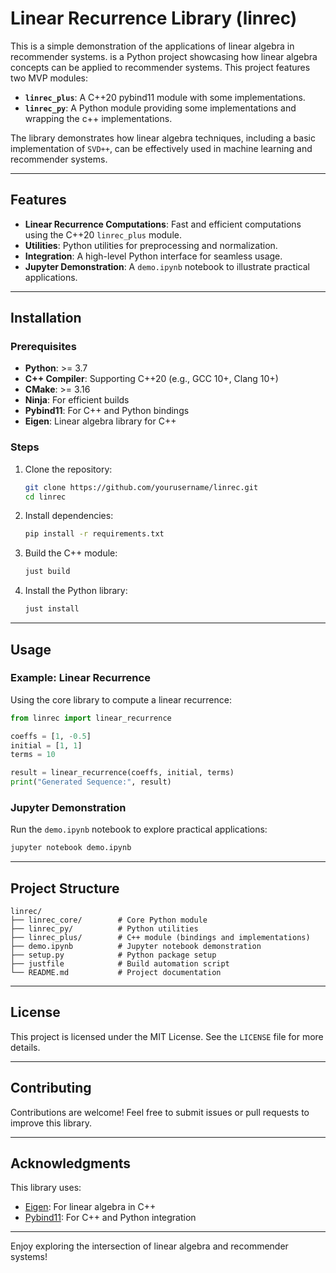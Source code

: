 # Linear Recurrence Library (linrec)

This is a simple demonstration of the applications of linear algebra in recommender systems. is a Python project showcasing how linear algebra concepts can be applied to recommender systems. This project features two MVP modules:


- **`linrec_plus`**: A C++20 pybind11 module with some implementations.
- **`linrec_py`**: A Python module providing some implementations and wrapping the c++ implementations.

The library demonstrates how linear algebra techniques, including a basic implementation of `SVD++`, can be effectively used in machine learning and recommender systems.

---

## Features

- **Linear Recurrence Computations**: Fast and efficient computations using the C++20 `linrec_plus` module.
- **Utilities**: Python utilities for preprocessing and normalization.
- **Integration**: A high-level Python interface for seamless usage.
- **Jupyter Demonstration**: A `demo.ipynb` notebook to illustrate practical applications.

---

## Installation

### Prerequisites

- **Python**: >= 3.7
- **C++ Compiler**: Supporting C++20 (e.g., GCC 10+, Clang 10+)
- **CMake**: >= 3.16
- **Ninja**: For efficient builds
- **Pybind11**: For C++ and Python bindings
- **Eigen**: Linear algebra library for C++

### Steps

1. Clone the repository:
   ```bash
   git clone https://github.com/yourusername/linrec.git
   cd linrec
   ```

2. Install dependencies:
   ```bash
   pip install -r requirements.txt
   ```

3. Build the C++ module:
   ```bash
   just build
   ```

4. Install the Python library:
   ```bash
   just install
   ```

---

## Usage

### Example: Linear Recurrence

Using the core library to compute a linear recurrence:

```python
from linrec import linear_recurrence

coeffs = [1, -0.5]
initial = [1, 1]
terms = 10

result = linear_recurrence(coeffs, initial, terms)
print("Generated Sequence:", result)
```

### Jupyter Demonstration

Run the `demo.ipynb` notebook to explore practical applications:

```bash
jupyter notebook demo.ipynb
```

---

## Project Structure

```text
linrec/
├── linrec_core/        # Core Python module
├── linrec_py/          # Python utilities
├── linrec_plus/        # C++ module (bindings and implementations)
├── demo.ipynb          # Jupyter notebook demonstration
├── setup.py            # Python package setup
├── justfile            # Build automation script
└── README.md           # Project documentation
```

---

## License

This project is licensed under the MIT License. See the `LICENSE` file for more details.

---

## Contributing

Contributions are welcome! Feel free to submit issues or pull requests to improve this library.

---

## Acknowledgments

This library uses:
- [Eigen](https://eigen.tuxfamily.org): For linear algebra in C++
- [Pybind11](https://pybind11.readthedocs.io): For C++ and Python integration

---

Enjoy exploring the intersection of linear algebra and recommender systems!

